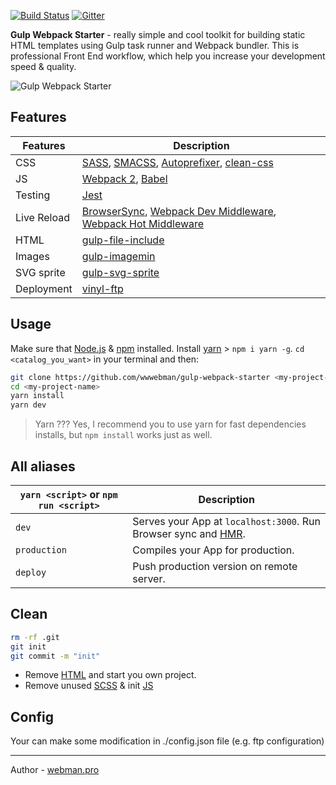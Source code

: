 [![Build Status](https://travis-ci.org/wwwebman/gulp-webpack-starter.svg?branch=master)](https://travis-ci.org/wwwebman/gulp-webpack-starter)
[![Gitter](https://img.shields.io/gitter/room/tj/git-extras.svg?style=flat-square)](https://gitter.im/gulp-webpack-starter/Lobby)

__Gulp Webpack Starter__ - really simple and cool toolkit for building static HTML templates using Gulp task runner and Webpack bundler. This is professional Front End workflow, which help you increase your development speed & quality.

![Gulp Webpack Starter](http://webman.pro/assets/img/main/gulp-webpack-starter-webman.jpg)

## Features
|Features|Description|
|------------------|-----------|
|CSS| [SASS](http://sass-lang.com/), [SMACSS](https://smacss.com/), [Autoprefixer](https://github.com/postcss/autoprefixer), [clean-css](https://www.npmjs.com/package/gulp-clean-css)|
|JS|[Webpack 2](https://webpack.js.org/), [Babel](http://babeljs.io/)|
|Testing|[Jest](https://facebook.github.io/jest/)|
|Live Reload|[BrowserSync](http://www.browsersync.io/), [Webpack Dev Middleware](https://github.com/webpack/webpack-dev-middleware), [Webpack Hot Middleware](https://github.com/glenjamin/webpack-hot-middleware)|
|HTML| [gulp-file-include](https://www.npmjs.com/package/gulp-file-include)|
|Images| [gulp-imagemin](https://www.npmjs.com/package/gulp-imagemin)|
|SVG sprite| [gulp-svg-sprite](https://github.com/jkphl/gulp-svg-sprite)|
|Deployment| [vinyl-ftp](https://www.npmjs.com/package/vinyl-ftp)|


## Usage

Make sure that [Node.js](https://nodejs.org/) & [npm](https://www.npmjs.com/) installed. Install [yarn](https://yarnpkg.com) > `npm i yarn -g`.
`cd <catalog_you_want>` in your terminal and then:

```bash
git clone https://github.com/wwwebman/gulp-webpack-starter <my-project-name>
cd <my-project-name>
yarn install
yarn dev
```

> Yarn ???
> Yes, I recommend you to use yarn for fast dependencies installs, but `npm install` works just as well.

## All aliases

|`yarn <script>` or `npm run <script>`|Description|
|------------------|-----------|
|`dev`|Serves your App at `localhost:3000`. Run Browser sync and [HMR](https://webpack.github.io/docs/hot-module-replacement.html).|
|`production`|Compiles your App for production.|
|`deploy`|Push production version on remote server.|


## Clean
```bash
rm -rf .git
git init
git commit -m "init" 
```
* Remove [HTML](https://github.com/wwwebman/gulp-webpack-starter/tree/master/dev/html) and start you own project.
* Remove unused [SCSS](https://github.com/wwwebman/gulp-webpack-starter/tree/master/dev/sass/parts) & init [JS](https://github.com/wwwebman/gulp-webpack-starter/tree/master/dev/js/modules)


## Config
Your can make some modification in ./config.json file (e.g. ftp configuration)

---
Author - [webman.pro](http://webman.pro/)